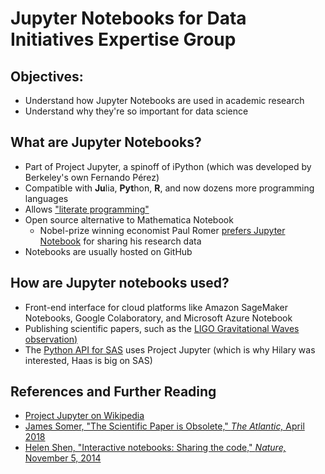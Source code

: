 # Jupyter Notebooks for Data Initiatives Expertise Group

## Objectives: 
* Understand how Jupyter Notebooks are used in academic research
* Understand why they're so important for data science

## What are Jupyter Notebooks? 
* Part of Project Jupyter, a spinoff of iPython (which was developed by Berkeley's own Fernando Pérez)
* Compatible with **Ju**lia, **Pyt**hon, **R**, and now dozens more programming languages
* Allows ["literate programming"](https://unidata.github.io/online-python-training/introduction.html)
* Open source alternative to Mathematica Notebook
  * Nobel-prize winning economist Paul Romer [prefers Jupyter Notebook](https://paulromer.net/jupyter-mathematica-and-the-future-of-the-research-paper/) for sharing his research data
* Notebooks are usually hosted on GitHub

## How are Jupyter notebooks used?
* Front-end interface for cloud platforms like Amazon SageMaker Notebooks, Google Colaboratory, and Microsoft Azure Notebook
* Publishing scientific papers, such as the [LIGO Gravitational Waves observation)](https://hub.mybinder.org/user/losc-tutorial-l-_event_tutorial-mafwtjoc/tree)
* The [Python API for SAS](https://sassoftware.github.io/saspy/overview.html) uses Project Jupyter (which is why Hilary was interested, Haas is big on SAS)

## References and Further Reading
* [Project Jupyter on Wikipedia](https://en.wikipedia.org/wiki/Project_Jupyter)
* [James Somer, "The Scientific Paper is Obsolete," *The Atlantic,* April 2018](https://www.theatlantic.com/science/archive/2018/04/the-scientific-paper-is-obsolete/556676/)
* [Helen Shen, "Interactive notebooks: Sharing the code," *Nature,* November 5, 2014](https://www.nature.com/news/interactive-notebooks-sharing-the-code-1.16261)
